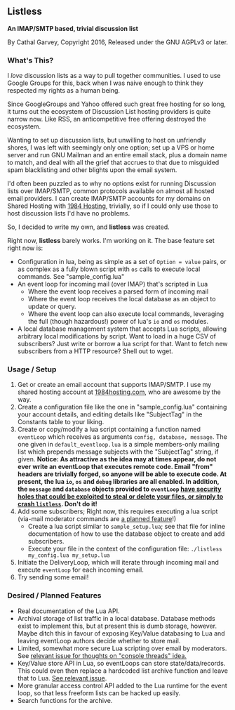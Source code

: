 ## Listless
**An IMAP/SMTP based, trivial discussion list**

By Cathal Garvey, Copyright 2016, Released under the GNU AGPLv3 or later.

### What's This?
I *love* discussion lists as a way to pull together communities. I used to use
Google Groups for this, back when I was naive enough to think they respected my
rights as a human being.

Since GoogleGroups and Yahoo offered such great free hosting for so long, it turns
out the ecosystem of Discussion List hosting providers is quite narrow now. Like
RSS, an anticompetitive free offering destroyed the ecosystem.

Wanting to set up discussion lists, but unwilling to host on unfriendly shores,
I was left with seemingly only one option; set up a VPS or home server and run
GNU Mailman and an entire email stack, plus a domain name to match, and deal with
all the grief that accrues to that due to misguided spam blacklisting and other
blights upon the email system.

I'd often been puzzled as to why no options exist for running Discussion lists
over IMAP/SMTP, common protocols available on almost all hosted email providers.
I can create IMAP/SMTP accounts for my domains on Shared Hosting with [1984 Hosting](https://1984hosting.com),
trivially, so if I could only use those to host discussion lists I'd have no problems.

So, I decided to write my own, and **listless** was created.

Right now, **listless** barely works. I'm working on it. The base feature
set right now is:

* Configuration in lua, being as simple as a set of `Option = value` pairs, or
  as complex as a fully blown script with `os` calls to execute local commands.
  See "sample_config.lua"
* An event loop for incoming mail (over IMAP) that's scripted in Lua
    - Where the event loop receives a parsed form of incoming mail
    - Where the event loop receives the local database as an object to update or
      query.
    - Where the event loop can also execute local commands, leveraging the full
      (though hazardous!) power of lua's `io` and `os` modules.
* A local database management system that accepts Lua scripts, allowing arbitrary
  local modifications by script. Want to load in a huge CSV of subscribers? Just
  write or borrow a lua script for that. Want to fetch new subscribers from a HTTP
  resource? Shell out to wget.


### Usage / Setup

1. Get or create an email account that supports IMAP/SMTP. I use my shared hosting
   account at [1984hosting.com](https://1984hosting.com), who are awesome by the way.
2. Create a configuration file like the one in "sample_config.lua" containing your
   account details, and editing details like "SubjectTag" in the Constants table to
   your liking.
3. Create or copy/modify a lua script containing a function named `eventLoop` which
   receives as arguments `config, database, message`. The one given in `default_eventloop.lua`
   is a simple members-only mailing list which prepends message subjects with the "SubjectTag"
   string, if given.
   **Notice: As attractive as the idea may at times appear, do not ever write an eventLoop that
   executes remote code. Email "from" headers are trivially forged, so anyone will be able to
   execute code. At present, the lua `io`, `os` and `debug` libraries are all enabled. In addition,
   the `message` and `database` objects provided to `eventLoop` [have security holes that could
   be exploited to steal or delete your files, or simply to crash `listless`](https://github.com/cathalgarvey/listless/issues/6). Don't do it!**
4. Add some subscribers; Right now, this requires executing a lua script
   (via-mail moderator commands are [a planned feature](https://github.com/cathalgarvey/listless/issues/3)!)
    * Create a lua script similar to `sample_setup.lua`; see that file for inline
      documentation of how to use the database object to create and add subscribers.
    * Execute your file in the context of the configuration file: `./listless my_config.lua my_setup.lua`
5. Initiate the DeliveryLoop, which will iterate through incoming mail and execute `eventLoop`
   for each incoming email.
6. Try sending some email!

### Desired / Planned Features
* Real documentation of the Lua API.
* Archival storage of list traffic in a local database. Database methods exist
  to implement this, but at present this is dumb storage, however. Maybe ditch
  this in favour of exposing Key/Value databasing to Lua and leaving eventLoop
  authors decide whether to store mail.
* Limited, somewhat more secure Lua scripting over email by moderators. See [relevant issue for thoughts on "console threads" idea.](https://github.com/cathalgarvey/listless/issues/3)
* Key/Value store API in Lua, so eventLoops can store state/data/records. This could
  even then replace a hardcoded list archive function and leave that to Lua.
  [See relevant issue](https://github.com/cathalgarvey/listless/issues/4).
* More granular access control API added to the Lua runtime for the event loop, so
  that less freeform lists can be hacked up easily.
* Search functions for the archive.
